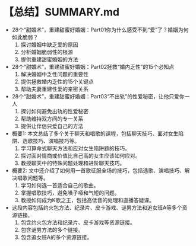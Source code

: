 # 【总结】SUMMARY.md

-   28个“甜婚术”，重建甜蜜好婚姻：Part01你为什么感受不到“爱”了？婚姻为何如此脆弱？
    1.  探讨婚姻中缺乏爱的原因
    2.  分析婚姻脆弱性的根源
    3.  提供重建甜蜜婚姻的方法
-   28个“甜婚术”，重建甜蜜好婚姻：Part02拯救“婚内乏性”的15个必知点
    1.  解决婚姻中乏性问题的重要性
    2.  提供拯救婚内乏性的15个关键点
    3.  帮助夫妻重建性爱的亲密关系
-   28个“甜婚术”，重建甜蜜好婚姻：Part03“不出轨”的性爱秘密，让他只爱你一人
    1.  探讨如何避免出轨的性爱秘密
    2.  帮助维持双方间的专一关系
    3.  提供让伴侣只爱自己的方法
-   概要1: 本文总结了多个关于聊天和唱歌的课程，包括聊天技巧、面对女生陷阱、选歌技巧、演唱技巧等。
    1.  学习算命式聊天方法和应对女生陷阱题的技巧。
    2.  探讨面对情商或价值比自己高的女生应该如何应对。
    3.  教授聊天中的特殊问题处理和进阶聊天技巧。
-   概要2: 文中还介绍了如何用一首歌征服全场的技巧，包括选歌、演唱技巧、解决唱歌问题等。
    1.  学习如何选一首适合自己的歌曲。
    2.  掌握唱歌技巧，避免嗓子哑和气短的问题。
    3.  教授如何成为K歌之王，包括高低音的处理和直播答疑课。
-   这段内容包括约火包方法、纪录片、皮卡游戏、谜男方法和追女班A等多个资源链接。
    1.  包含约火包方法和纪录片、皮卡游戏等资源链接。
    2.  包含谜男方法的多个链接。
    3.  包含追女班A的多个资源链接。